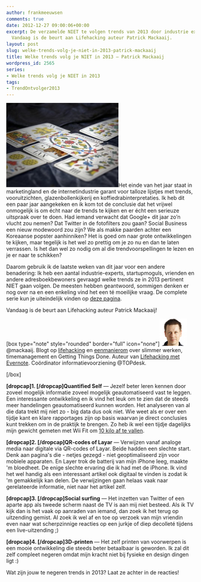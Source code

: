 ```yaml
---
author: frankmeeuwsen
comments: true
date: 2012-12-27 09:00:06+00:00
excerpt: De verzamelde NIET te volgen trends van 2013 door industrie experts en vooruitkijkers.
  Vandaag is de beurt aan Lifehacking auteur Patrick Mackaaij.
layout: post
slug: welke-trends-volg-je-niet-in-2013-patrick-mackaaij
title: Welke trends volg je NIET in 2013 – Patrick Mackaaij
wordpress_id: 2565
series:
- Welke trends volg je NIET in 2013
tags:
- TrendOntvolger2013
---
```


![](../images/uploadimages/tarot-shutterstock_2120576-300x225.jpg)Het einde van het jaar staat in marketingland en de internetindustrie garant voor talloze lijstjes met trends, vooruitzichten, glazenbollenkijkerij en koffiedrabinterpretaties. Ik heb dit een paar jaar aangekeken en ik kom tot de conclusie dat het vrijwel onmogelijk is om écht naar de trends te kijken en er écht een serieuze uitspraak over te doen. Had iemand verwacht dat Google+ dit jaar zo’n vlucht zou nemen? Dat Twitter in de fotofilters zou gaan? Social Business een nieuw modewoord zou zijn? We als makke paarden achter een Koreaanse popster aanhinniken? Het is goed om naar grote ontwikkelingen te kijken, maar tegelijk is het wel zo prettig om je zo nu en dan te laten verrassen. Is het dan wel zo nodig om al die trendvoorspellingen te lezen en je er naar te schikken?





Daarom gebruik ik de laatste weken van dit jaar voor een andere benadering: Ik heb een aantal industrie-experts, startupmoguls, vrienden en andere adresboekbewoners gevraagd welke trends ze in 2013 pertinent NIET gaan volgen. De meesten hebben geantwoord, sommigen denken er nog over na en een enkeling vind het een té moeilijke vraag. De complete serie kun je uiteindelijk vinden op [deze pagina](http://incredibleadventure.nl/tag/trendontvolger2013/).





Vandaag is de beurt aan Lifehacking auteur Patrick Mackaaij!
<!-- more -->
[box type="note" style="rounded" border="full" icon="none"]![](../images/uploadimages/Patrick_Mackaaij-e1356555074344.png)@mackaaij. Blogt op [lifehacking](http://lifehacking.nl) en [eenmanierom](http://eenmanierom.nl) over slimmer werken, timemanagement en Getting Things Done. Auteur van [Lifehacking met Evernote](http://ebooks.lifehacking.nl/shop/lifehacking-met-evernote/). Coördinator informatievoorziening @TOPdesk.





[/box]



**[dropcap]1. [/dropcap]Quantified Self** — Jezelf beter leren kennen door zoveel mogelijk informatie zoveel mogelijk geautomatiseerd vast te leggen. Een interessante ontwikkeling en ik vind het leuk om te zien dat de steeds meer handelingen geautomatiseerd kunnen worden. Het analyseren van al die data trekt mij niet zo - big data dus ook niet. Wie weet als er over een tijdje kant en klare rapportages zijn op basis waarvan je direct conclusies kunt trekken om in de praktijk te brengen. Zo heb ik wel een tijdje dagelijks mijn gewicht gemeten met Wii Fit om [10 kilo af te vallen](http://www.eenmanierom.nl/af-te-vallen-met-wii-fit-10-kilo-in-130-dagen/).





**[dropcap]2. [/dropcap]QR-codes of Layar** — Verwijzen vanaf analoge media naar digitale via QR-codes of Layar. Beide hadden een slechte start. Denk aan pagina's die - netjes gezegd - niet geoptimaliseerd zijn voor mobiele apparaten. En Layer trok de batterij van mijn iPhone leeg, maakte 'm bloedheet. De enige slechte ervaring die ik had met de iPhone. Ik vind het wel handig als een interessant artikel ook digitaal te vinden is zodat ik 'm gemakkelijk kan delen. De verwijzingen gaan helaas vaak naar gerelateerde informatie, niet naar het artikel zelf.





**[dropcap]3. [/dropcap]Social surfing** — Het inzetten van Twitter of een aparte app als tweede scherm naast de TV is aan mij niet besteed. Als ik TV kijk dan is het vaak op aanraden van iemand, dan zoek ik het terug op uitzending gemist. Al zoek ik wel af en toe op verzoek van mijn vriendin even naar wat scherpzinnige reacties op een jurkje of diep decolleté tijdens een live-uitzending ;)





**[dropcap]4. [/dropcap]3D-printen** — Het zelf printen van voorwerpen is een mooie ontwikkeling die steeds beter betaalbaar is geworden. Ik zal dit zelf compleet negeren omdat mijn kracht niet bij fysieke en design dingen ligt :)





Wat zijn jouw te negeren trends in 2013? Laat ze achter in de reacties!



